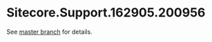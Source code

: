 # Sitecore.Support.162905.200956

See [master branch](https://github.com/sitecoresupport/Sitecore.Support.162905.200956) for details.
